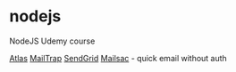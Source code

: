 # nodejs
NodeJS Udemy course


[Atlas](https://cloud.mongodb.com/v2/5e4a59429ccf64376f2d6b79#clusters)
[MailTrap](https://mailtrap.io)
[SendGrid](https://app.sendgrid.com)
[Mailsac](https://mailsac.com) - quick email without auth
